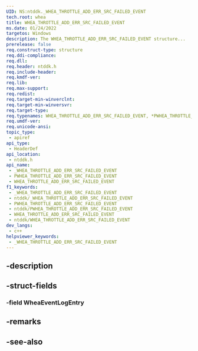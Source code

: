 ```yaml
---
UID: NS:ntddk._WHEA_THROTTLE_ADD_ERR_SRC_FAILED_EVENT
tech.root: whea
title: WHEA_THROTTLE_ADD_ERR_SRC_FAILED_EVENT
ms.date: 01/24/2022
targetos: Windows
description: The WHEA_THROTTLE_ADD_ERR_SRC_FAILED_EVENT structure...
prerelease: false
req.construct-type: structure
req.ddi-compliance: 
req.dll: 
req.header: ntddk.h
req.include-header: 
req.kmdf-ver: 
req.lib: 
req.max-support: 
req.redist: 
req.target-min-winverclnt: 
req.target-min-winversvr: 
req.target-type: 
req.typenames: WHEA_THROTTLE_ADD_ERR_SRC_FAILED_EVENT, *PWHEA_THROTTLE_ADD_ERR_SRC_FAILED_EVENT
req.umdf-ver: 
req.unicode-ansi: 
topic_type:
 - apiref
api_type:
 - HeaderDef
api_location:
 - ntddk.h
api_name:
 - _WHEA_THROTTLE_ADD_ERR_SRC_FAILED_EVENT
 - PWHEA_THROTTLE_ADD_ERR_SRC_FAILED_EVENT
 - WHEA_THROTTLE_ADD_ERR_SRC_FAILED_EVENT
f1_keywords:
 - _WHEA_THROTTLE_ADD_ERR_SRC_FAILED_EVENT
 - ntddk/_WHEA_THROTTLE_ADD_ERR_SRC_FAILED_EVENT
 - PWHEA_THROTTLE_ADD_ERR_SRC_FAILED_EVENT
 - ntddk/PWHEA_THROTTLE_ADD_ERR_SRC_FAILED_EVENT
 - WHEA_THROTTLE_ADD_ERR_SRC_FAILED_EVENT
 - ntddk/WHEA_THROTTLE_ADD_ERR_SRC_FAILED_EVENT
dev_langs:
 - c++
helpviewer_keywords:
 - _WHEA_THROTTLE_ADD_ERR_SRC_FAILED_EVENT
---
```


## -description

## -struct-fields

### -field WheaEventLogEntry

## -remarks

## -see-also

